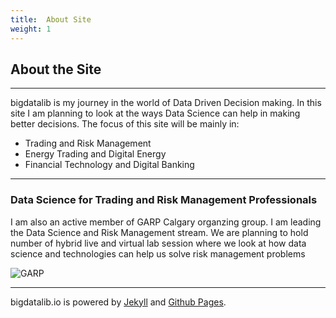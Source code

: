 ```yaml
---
title:  About Site
weight: 1
---
```


## About the Site

------


bigdatalib is my journey in the world of Data Driven Decision making. In this site I am planning to look at the ways Data Science can help in making better decisions. The focus of this site will be mainly in:

* Trading and Risk Management
* Energy Trading and Digital Energy
* Financial Technology and Digital Banking

-------

### Data Science for Trading and Risk Management Professionals

I am also an active member of GARP Calgary organzing group. I am leading the Data Science and Risk Management stream. We are planning to hold number of hybrid live and virtual lab session where we look at how data science and technologies can help us solve risk management problems  

![GARP][image-garp] 

--------

bigdatalib.io is powered by [Jekyll][] and [Github Pages][].  


<!-- links -->
[Jekyll]: https://jekyllrb.com/
[Github Pages]: https://pages.github.com/

<!-- image links-->
[image-garp]: http://www.garp.org/img/garp_logo.png

